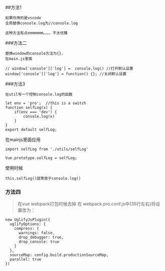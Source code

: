 ##方法1
```
如果你用的是vscode
全局替换console.log为//console.log

这种方法有点emmmmmm。。。。不太优雅
```

###方法二
```
替换window的console方法为{}，
在main.js里面

// window['console']['log'] =  console.log() //打开默认设置
window['console']['log'] = function() {}; //关闭默认设置
```



###方法3
```
在util写一个控制console.log的函数

let env = 'pro';  //this is a switch
function selfLog(x) {
	if(env === 'dev') {
		console.log(x)
	}
}
export default selfLog;
```



在mainjs里面应用
```
import selfLog from './utils/selfLog'

Vue.prototype.selfLog = selfLog;
```

使用时候
```
this.selfLog()就等效于console.log()
```



### 方法四
>在vue webpack打包时候去掉
在 webpack.pro.conf.js中(35行左右)将设置改为：

```
new UglifyJsPlugin({
  uglifyOptions: {
    compress: {
      warnings: false,
      drop_debugger: true,
      drop_console: true
    }
  },
  sourceMap: config.build.productionSourceMap,
  parallel: true
})
```
